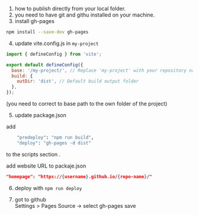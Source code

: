 
1. how to publish directly from your local folder.
2. you need to have git and githu installed on your machine. 
3. install gh-pages

```bash
npm install --save-dev gh-pages
```
4. update vite.config.js in `my-project`

```js
import { defineConfig } from 'vite';

export default defineConfig({
  base: '/my-project/', // Replace 'my-project' with your repository name
  build: {
    outDir: 'dist', // Default build output folder
  },
});
```
(you need to correct to base path to the own folder of the project)

5. update package.json

add 
```bash
    "predeploy": "npm run build",
    "deploy": "gh-pages -d dist"
```
to the scripts section .


add website URL to packaje.json
```json
"homepage": "https://{username}.github.io/{repo-name}/"
```

6. deploy with `npm run deploy`

7. got to github    
    Settings > Pages
    Source -> select gh-pages
    save
